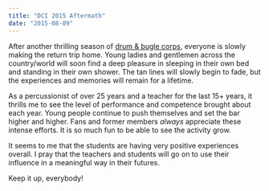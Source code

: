 ```yaml
---
title: "DCI 2015 Aftermath"
date: "2015-08-09"
---
```


After another thrilling season of [drum & bugle corps](https://www.dci.org), everyone is slowly making the return trip home. Young ladies and gentlemen across the country/world will soon find a deep pleasure in sleeping in their own bed and standing in their own shower. The tan lines will slowly begin to fade, but the experiences and memories will remain for a lifetime.

As a percussionist of over 25 years and a teacher for the last 15+ years, it thrills me to see the level of performance and competence brought about each year. Young people continue to push themselves and set the bar higher and higher. Fans and former members _always_ appreciate these intense efforts. It is so much fun to be able to see the activity grow.

It seems to me that the students are having very positive experiences overall. I pray that the teachers and students will go on to use their influence in a meaningful way in their futures.

Keep it up, everybody!
